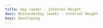 ```yaml
---
title: Day (week) - Interval Height
desc: QCalendarDay (week) - Interval Height
keys: developing
---
```


<example-viewer
  title="Interval Height"
  file="WeekIntervalHeight"
  codepen-title="QCalendarDay"
/>
